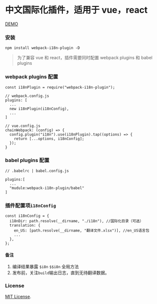 # 中文国际化插件，适用于 vue，react

[DEMO](./demo)

### 安装

```
npm install webpack-i18n-plugin -D
```

> 为了兼容 vue 和 react，插件需要同时配置 webpack plugins 和 babel plugins

### webpack plugins 配置

```
const i18nPlugin = require("webpack-i18n-plugin");

// webpack.config.js
plugins: [
  ...
  new i18nPlugin(i18nConfig),
  ...
]

// vue.config.js
chainWebpack: (config) => {
  config.plugin("i18n").use(i18nPlugin).tap((options) => {
    return [...options, i18nConfig];
  });
}
```

### babel plugins 配置

```
// .babelrc | babel.config.js

plugins:[
  ...
  "mudule:webpack-i18n-plugin/babel"
]
```

### 插件配置项`i18nConfig`

```
const i18nConfig = {
  i18nDir: path.resolve(__dirname, "./i18n"), //国际化目录（可选）
  translation: {
    en_US: [path.resolve(__dirname, "翻译文件.xlsx")], //en_US语言包
    ...
  },
};
```

#### 备注

1. 编译结果暴露 `$i8n` `$$i8n` 全局方法
2. 发布前，关注`build`输出日志，直到无待翻译数据。

### License

[MIT License](./LICENSE).
